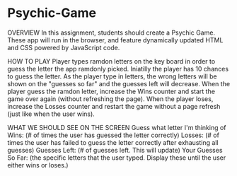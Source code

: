 # Psychic-Game
OVERVIEW
In this assignment, students should create a Psychic Game. These app will run in the browser, and feature dynamically updated HTML and CSS powered by JavaScript code.

HOW TO PLAY
Player types ramdon letters on the key board in order to guess the letter the app ramdonly picked. 
Iniatilly the player has 10 chances to guess the letter. As the player type in letters, the wrong letters will be shown on the "guesses so far" and the guesses left will decrease.
When the player guess the ramdon letter, increase the Wins counter and start the game over again (without refreshing the page).
When the player loses, increase the Losses counter and restart the game without a page refresh (just like when the user wins).

WHAT WE SHOULD SEE ON THE SCREEN
Guess what letter I'm thinking of
Wins: (# of times the user has guessed the letter correctly)
Losses: (# of times the user has failed to guess the letter correctly after exhausting all guesses)
Guesses Left: (# of guesses left. This will update)
Your Guesses So Far: (the specific letters that the user typed. Display these until the user either wins or loses.)

